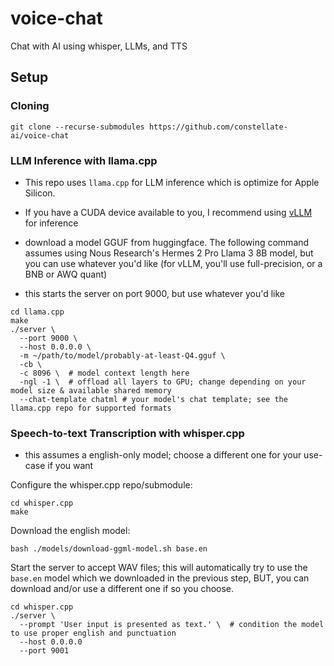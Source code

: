 # voice-chat
Chat with AI using whisper, LLMs, and TTS

## Setup
### Cloning
```shell
git clone --recurse-submodules https://github.com/constellate-ai/voice-chat
```

### LLM Inference with llama.cpp
* This repo uses `llama.cpp` for LLM inference which is optimize for Apple Silicon.
* If you have a CUDA device available to you, I recommend using [vLLM](https://github.com/vllm-project/vllm) for inference

* download a model GGUF from huggingface. The following command assumes using Nous Research's Hermes 2 Pro Llama 3 8B model,
but you can use whatever you'd like (for vLLM, you'll use full-precision, or a BNB or AWQ quant)
* this starts the server on port 9000, but use whatever you'd like
```shell
cd llama.cpp
make
./server \
  --port 9000 \
  --host 0.0.0.0 \
  -m ~/path/to/model/probably-at-least-Q4.gguf \
  -cb \
  -c 8096 \  # model context length here
  -ngl -1 \  # offload all layers to GPU; change depending on your model size & available shared memory
  --chat-template chatml # your model's chat template; see the llama.cpp repo for supported formats
```

### Speech-to-text Transcription with whisper.cpp
* this assumes a english-only model; choose a different one for your use-case if you want

Configure the whisper.cpp repo/submodule:
```shell 
cd whisper.cpp
make
```
Download the english model:
```shell
bash ./models/download-ggml-model.sh base.en
```

Start the server to accept WAV files; this will automatically try to use the `base.en`
model which we downloaded in the previous step, BUT, you can download and/or use
a different one if so you choose. 
```shell 
cd whisper.cpp
./server \
  --prompt 'User input is presented as text.' \  # condition the model to use proper english and punctuation
  --host 0.0.0.0
  --port 9001 
```